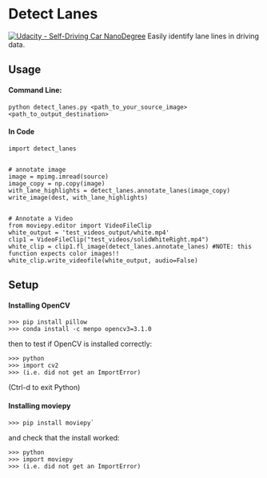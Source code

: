# Detect Lanes
[![Udacity - Self-Driving Car NanoDegree](https://s3.amazonaws.com/udacity-sdc/github/shield-carnd.svg)](http://www.udacity.com/drive)
Easily identify lane lines in driving data.

## Usage

#### Command Line:

    python detect_lanes.py <path_to_your_source_image> <path_to_output_destination>

#### In Code

    import detect_lanes


    # annotate image
    image = mpimg.imread(source)
    image_copy = np.copy(image)
    with_lane_highlights = detect_lanes.annotate_lanes(image_copy)
    write_image(dest, with_lane_highlights)


    # Annotate a Video
    from moviepy.editor import VideoFileClip
    white_output = 'test_videos_output/white.mp4'
    clip1 = VideoFileClip("test_videos/solidWhiteRight.mp4")
    white_clip = clip1.fl_image(detect_lanes.annotate_lanes) #NOTE: this function expects color images!!
    white_clip.write_videofile(white_output, audio=False)


## Setup

#### Installing OpenCV

    >>> pip install pillow
    >>> conda install -c menpo opencv3=3.1.0

then to test if OpenCV is installed correctly:

    >>> python
    >>> import cv2
    >>> (i.e. did not get an ImportError)

(Ctrl-d to exit Python)

#### Installing moviepy

    >>> pip install moviepy`

and check that the install worked:

    >>> python
    >>> import moviepy
    >>> (i.e. did not get an ImportError)

